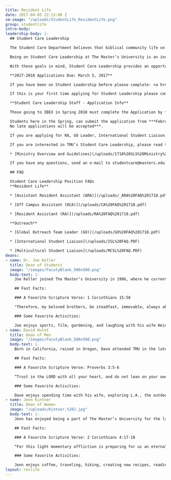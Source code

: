 ```yaml
---
title: Resident Life
date: 2017-04-05 22:13:00 Z
sm-image: "/uploads/StudentLife_ResidentLife.png"
group: studentlife
intro-body: 
leadership-body: |-
  ## Student Care Leadership

  The Student Care Department believes that biblical community life on this campus is initiated and modeled by its students. The mission of TMU as defined in the doctrinal statements and modeled through the Distinctives is fleshed out in the context of a life-on-life community. It is through the lives of committed students who are faithful to pursue this goal and call others to follow that the reality of a biblical community can be lived out on campus.

  Being on Student Care Leadership at The Master’s University is an incredible privilege and at the same time a great responsibility. It is the aim of Student Care Leadership to be a team that honors the Lord in all they do, to sacrifice of themselves for the growth of the community, and to model Christ likeness consistently, with the goal of impacting lives on The Master’s University campus for the Kingdom.

  With these goals in mind, Student Care Leadership provides an opportunity for various students to serve in specific ministry capacities both on and off campus. These opportunities include service as a Global Outreach missions team leader, as an International Student Liaison, Military Student Liaison, a Multicultural Student Liaison, an Off Campus Assistant, as a Resident Assistant, or an Assistant Resident Assistant in one of the residence halls.

  **2017-2018 Applications Due: March 5, 2017**

  If you have been on Student Leadership before please complete: <a href="http://masters.formstack.com/forms/student_leader_intention_to_serve" class="btn btn-navy"> Intent to Serve</a><br/>

  If this is your first time applying for Student Leadership please complete: <a href="http://masters.formstack.com/forms/student_leader_application_step1" class="btn btn-navy"> Leadership Application</a>

  **Student Care Leadership Staff - Application Info**

  Those going to IBEX in Spring 2018 must complete the Application by ***5pm on November 28, 2017.***

  Students here in the Spring, can submit the application from ***February 19-March 5, 2018. \
  No late applications will be accepted***.

  If you are applying for RA, GO Leader, International Student Liaison, Multicultural Student Liaison, Military Student Liaison, or Off Campus Assistant you will need to sign up for an interview time in King Hall.

  If you are interested in TMU’s Student Care Leadership, please read the following packet of information regarding the purpose and responsibilities of a Student Care Leader.

  * [Ministry Overview and Guidelines](/uploads/1718%20SLS%20Ministry%20Overview%20and%20Guidelines.pdf)

  If you have any questions, send an e-mail to studentcare@masters.edu.

  ## FAQ

  Student Care Leadership Position FAQs
  **Resident Life**

  * [Assistant Resident Assistant (ARA)](/uploads/_ARA%20FAQ%201718.pdf)

  * [Off Campus Assistant (OCA)](/uploads/CA%20FAQ%201718.pdf)

  * [Resident Assistant (RA)](/uploads/RA%20FAQ%201718.pdf)

  **Outreach**

  * [Global Outreach Team Leader (GO)](/uploads/GO%20FAQ%201718.pdf)

  * [International Student Liaison](/uploads/ISL%20FAQ.PDF)

  * [Multicultural Student Liaison](/uploads/MCSL%20FAQ.PDF)
deans:
- name: Dr. Joe Keller
  title: Dean of Students
  image: "/images/FacutyBlank_500x500.png"
  body-text: |-
    Joe Keller joined The Master’s University in 1996, where he currently serves as the Dean of Students and teaches in the Biblical Counseling Department. He completed his undergraduate degree at The Master’s University, his Master of Divinity degree at The Master’s Seminary, and his Doctor of Ministry degree at Westminster Theological Seminary.

    ## Fast Facts:

    ### A Favorite Scripture Verse: 1 Corinthians 15:58

    "Therefore, my beloved brothers, be steadfast, immovable, always abounding in the work of the Lord, knowing that in the Lord your labor is not in vain."

    ### Some Favorite Activities:

    Joe enjoys sports, film, gardening, and laughing with his wife Heidi and their four children.
- name: David Hulet
  title: Dean of Men
  image: "/images/FacutyBlank_500x500.png"
  body-text: |-
    Born in California, raised in Oregon, Dave attended TMU in the late 90’s where he met his wife, Tricia, and they were married shortly after graduating. Dave pursued work for a short while in construction but always felt called back to student ministry. He was a Resident Director of C.W. Smith dormitory (CDub) for several years and then left for pastoral ministry in church planting with another TMU grad in Florida. Eventually Dave returned to TMU to take the Dean of Men position and is thrilled to lead the team of Resident Directors and Assistants in Residence Life. His wife, Tricia, is involved in the Music Department at TMU where she directs the Theatre program.

    ## Fast Facts:

    ### A Favorite Scripture Verse: Proverbs 3:5-6

    “Trust in the LORD with all your heart, and do not lean on your own understanding. In all your ways acknowledge him, and he will make straight your paths.”

    ### Some Favorite Activities:

    Dave enjoys spending time with his wife, exploring L.A., the outdoors, wood-working and visiting new cities and national parks.
- name: Jenn Kintner
  title: Dean of Women
  image: "/uploads/Kintner,%20J.jpg"
  body-text: |-
    Jenn has enjoyed being a part of The Master’s University for the last thirteen years: first as a student, then as the Israel Bible Extension volunteer, and now as a staff member. She first joined the staff as the Administrative Assistant to the Vice President of Student Life, then served as a Resident Director in Sweazy Hall for five years, before transitioning to her current position. It is her joy to work with the female students on campus and to see God at work in them growing and developing their love for Jesus Christ more and more. She is a member at Grace Baptist Church and is currently pursuing her Doctorate of Education at The Southern Baptist Theological Seminary.

    ## Fast Facts:

    ### A Favorite Scripture Verse: 2 Corinthians 4:17-18

    “For this light momentary affliction is preparing for us an eternal weight of glory beyond all comparison, as we look not to the things that are seen but to the things that are unseen. For the things that are seen are transient, but the things that are unseen are eternal."

    ### Some Favorite Activities:

    Jenn enjoys coffee, traveling, hiking, creating new recipes, reading, and playing games.
layout: reslife
---
```


